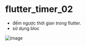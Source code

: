 # flutter_timer_02
+ đếm ngược thời gian trong flutter.
+ sử dụng bloc

![image](https://user-images.githubusercontent.com/55448192/85241956-c2242000-b467-11ea-8abc-b38813cdbb22.png)

